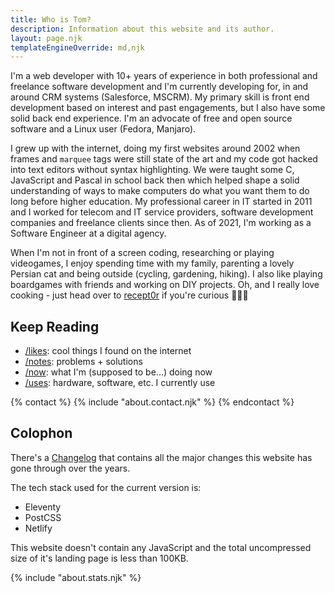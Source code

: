 ```yaml
---
title: Who is Tom?
description: Information about this website and its author.
layout: page.njk
templateEngineOverride: md,njk
---
```


I'm a web developer with 10+ years of experience in both professional and freelance software development and I'm currently developing for, in and around CRM systems (Salesforce, MSCRM). My primary skill is front end development based on interest and past engagements, but I also have some solid back end experience. I'm an advocate of free and open source software and a Linux user (Fedora, Manjaro).

I grew up with the internet, doing my first websites around 2002 when frames and `marquee` tags were still state of the art and my code got hacked into text editors without syntax highlighting. We were taught some C, JavaScript and Pascal in school back then which helped shape a solid understanding of ways to make computers do what you want them to do long before higher education.
My professional career in IT started in 2011 and I worked for telecom and IT service providers, software development companies and freelance clients since then. As of 2021, I'm working as a Software Engineer at a digital agency.

When I'm not in front of a screen coding, researching or playing videogames, I enjoy spending time with my family, parenting a lovely Persian cat and being outside (cycling, gardening, hiking). I also like playing boardgames with friends and working on DIY projects. Oh, and I really love cooking - just head over to <a href="https://recept0r.com" target="_blank">recept0r</a> if you're curious 🧑🏻‍🍳

## Keep Reading

- [/likes](/likes): cool things I found on the internet
- [/notes](/notes): problems + solutions
- [/now](/now): what I'm (supposed to be...) doing now
- [/uses](/uses): hardware, software, etc. I currently use

{% contact %}
  {% include "about.contact.njk" %}
{% endcontact %}

## Colophon

There's a [Changelog](/changelog) that contains all the major changes this website has gone through over the years.

The tech stack used for the current version is:

- Eleventy
- PostCSS
- Netlify

This website doesn't contain any JavaScript and the total uncompressed size of it's landing page is less than 100KB.

{% include "about.stats.njk" %}
